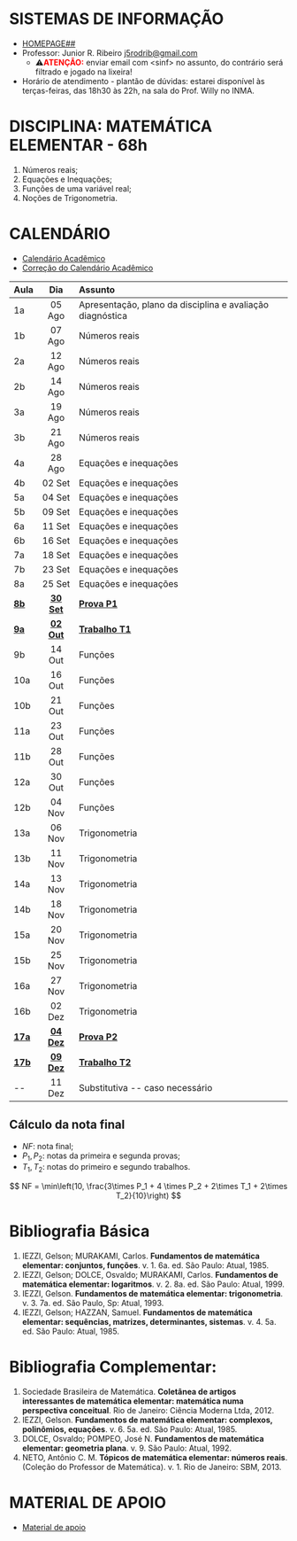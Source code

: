 <script type="text/x-mathjax-config">
MathJax.Hub.Config({tex2jax: {inlineMath: [['$','$'], ['\\(','\\)']]}});
</script>
<script type="text/javascript"
src="https://cdnjs.cloudflare.com/ajax/libs/mathjax/2.7.7/MathJax.js?config=TeX-AMS-MML_HTMLorMML">
</script>


# SISTEMAS DE INFORMAÇÃO
- [HOMEPAGE##](.)
- Professor: Junior R. Ribeiro [j5rodrib@gmail.com](mailto:j5rodrib@gmail.com)
    - ⚠️<strong style="color:#ff0000;">ATENÇÃO:</strong> enviar email com \<sinf\> no assunto, do contrário será filtrado e jogado na lixeira!
- Horário de atendimento - plantão de dúvidas: estarei disponível às terças-feiras, das 18h30 às 22h, na sala do Prof. Willy no INMA.

# DISCIPLINA: MATEMÁTICA ELEMENTAR - 68h
1. Números reais;
2. Equações e Inequações;
3. Funções de uma variável real;
4. Noções de Trigonometria.


# CALENDÁRIO

- [Calendário Acadêmico](https://prograd.ufms.br/files/2023/08/Calendario2024-RESOLUCAO-COUN-n-294-de-25-08-2023.pdf)
- [Correção do Calendário Acadêmico](https://boletimoficial.ufms.br/bse/publicacao?id=526856)


| Aula         |       Dia       | Assunto                                                   |
| :----------- | :-------------: | :-------------------------------------------------------- |
| 1a           |     05 Ago      | Apresentação, plano da disciplina e avaliação diagnóstica |
| 1b           |     07 Ago      | Números reais                                             |
| 2a           |     12 Ago      | Números reais                                             |
| 2b           |     14 Ago      | Números reais                                             |
| 3a           |     19 Ago      | Números reais                                             |
| 3b           |     21 Ago      | Números reais                                             |
| 4a           |     28 Ago      | Equações e inequações                                     |
| 4b           |     02 Set      | Equações e inequações                                     |
| 5a           |     04 Set      | Equações e inequações                                     |
| 5b           |     09 Set      | Equações e inequações                                     |
| 6a           |     11 Set      | Equações e inequações                                     |
| 6b           |     16 Set      | Equações e inequações                                     |
| 7a           |     18 Set      | Equações e inequações                                     |
| 7b           |     23 Set      | Equações e inequações                                     |
| 8a           |     25 Set      | Equações e inequações                                     |
| [**8b**](.)  | [**30 Set**](.) | [**Prova P1**](.)                                         |
| [**9a**](.)  | [**02 Out**](.) | [**Trabalho T1**](.)                                      |
| 9b           |     14 Out      | Funções                                                   |
| 10a          |     16 Out      | Funções                                                   |
| 10b          |     21 Out      | Funções                                                   |
| 11a          |     23 Out      | Funções                                                   |
| 11b          |     28 Out      | Funções                                                   |
| 12a          |     30 Out      | Funções                                                   |
| 12b          |     04 Nov      | Funções                                                   |
| 13a          |     06 Nov      | Trigonometria                                             |
| 13b          |     11 Nov      | Trigonometria                                             |
| 14a          |     13 Nov      | Trigonometria                                             |
| 14b          |     18 Nov      | Trigonometria                                             |
| 15a          |     20 Nov      | Trigonometria                                             |
| 15b          |     25 Nov      | Trigonometria                                             |
| 16a          |     27 Nov      | Trigonometria                                             |
| 16b          |     02 Dez      | Trigonometria                                             |
| [**17a**](.) | [**04 Dez**](.) | [**Prova P2**](.)                                         |
| [**17b**](.) | [**09 Dez**](.) | [**Trabalho T2**](.)                                      |
| --           |     11 Dez      | Substitutiva -- caso necessário                           |

## Cálculo da nota final

- $NF$: nota final;
- $P_1,P_2$: notas da primeira e segunda provas;
- $T_1,T_2$: notas do primeiro e segundo trabalhos.

$$ NF = \min\left(10, \frac{3\times P_1 + 4 \times P_2 + 2\times T_1 + 2\times T_2}{10}\right) $$

# Bibliografia Básica
1. IEZZI, Gelson; MURAKAMI, Carlos. **Fundamentos de matemática elementar: conjuntos, funções**. v. 1. 6a. ed. São Paulo: Atual, 1985.
2. IEZZI, Gelson; DOLCE, Osvaldo; MURAKAMI, Carlos. **Fundamentos de matemática elementar: logaritmos**. v. 2. 8a. ed. São Paulo: Atual, 1999.
3. IEZZI, Gelson. **Fundamentos de matemática elementar: trigonometria**. v. 3. 7a. ed. São Paulo, Sp: Atual, 1993.
4. IEZZI, Gelson; HAZZAN, Samuel. **Fundamentos de matemática elementar: sequências, matrizes, determinantes, sistemas**. v. 4. 5a. ed. São Paulo: Atual, 1985.

# Bibliografia Complementar:
1. Sociedade Brasileira de Matemática. **Coletânea de artigos interessantes de matemática elementar: matemática numa perspectiva conceitual**. Rio de Janeiro: Ciência Moderna Ltda, 2012.
2. IEZZI, Gelson. **Fundamentos de matemática elementar: complexos, polinômios, equações**. v. 6. 5a. ed. São Paulo: Atual, 1985.
3. DOLCE, Osvaldo; POMPEO, José N. **Fundamentos de matemática elementar: geometria plana**. v. 9. São Paulo: Atual, 1992.
4. NETO, Antônio C. M. **Tópicos de matemática elementar: números reais**. (Coleção do Professor de Matemática). v. 1. Rio de Janeiro: SBM, 2013.

# MATERIAL DE APOIO
 - [Material de apoio](https://j5rodrib.github.io/home/2024-ii/links-uteis.html)
